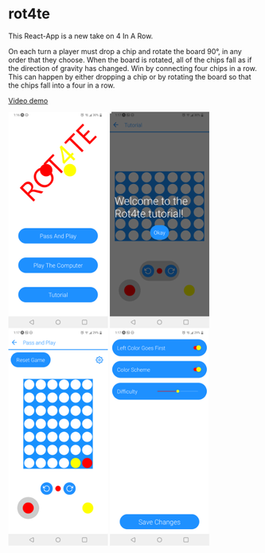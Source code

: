 # rot4te
This React-App is a new take on 4 In A Row.

On each turn a player must drop a chip and rotate the board 90°, in any order that they choose. When the board is rotated, all of the chips fall as if the direction of gravity has changed. Win by connecting four chips in a row. This can happen by either dropping a chip or by rotating the board so that the chips fall into a four in a row.

<a href="https://youtu.be/TR32w2lsY2Y">Video demo</a>

<p float="left">
  <img src="/screenshots/Screenshot_20200602-011650.png" width="200"/>
  <img src="/screenshots/Screenshot_20200602-011708.png" width="200"/>
  <img src="/screenshots/Screenshot_20200602-011732.png" width="200"/>
  <img src="/screenshots/Screenshot_20200602-011752.png" width="200"/>
</p>
